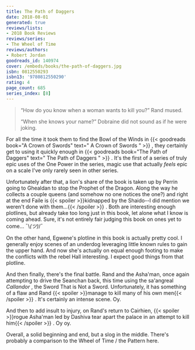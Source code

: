 ```yaml
---
title: The Path of Daggers
date: 2018-08-01
generated: true
reviews/lists:
- 2018 Book Reviews
reviews/series:
- The Wheel of Time
reviews/authors:
- Robert Jordan
goodreads_id: 140974
cover: /embeds/books/the-path-of-daggers.jpg
isbn: 0812550293
isbn13: '9780812550290'
rating: 4
page_count: 685
series_index: [8]
---
```

>  “How do you know when a woman wants to kill you?” Rand mused.  
>
>  “When she knows your name?” Dobraine did not sound as if he were joking.  

<!--more-->

For all the time it took them to find the Bowl of the Winds in {{< goodreads book="A Crown of Swords" text=" A Crown of Swords " >}} , they certainly get to using it quickly enough in {{< goodreads book="The Path of Daggers" text=" The Path of Daggers " >}} . It's the first of a series of truly epic uses of the One Power in the series, magic use that actually _feels_ epic on a scale I've only rarely seen in other series.  

Unfortunately after that, a lion's share of the book is taken up by Perrin going to Ghealdan to stop the Prophet of the Dragon. Along the way he collects a couple queens (and somehow no one notices the one?) and right at the end Faile is  {{< spoiler >}}kidnapped by the Shaido--I did mention we weren't done with them...{{< /spoiler >}}  . Both are interesting enough plotlines, but already take too long just in this book, let alone what I know is coming ahead. Sure, it's not entirely fair judging this book on ones yet to come... ¯\\_(ツ)_/¯  

On the other hand, Egwene's plotline in this book is actually pretty cool. I generally enjoy scenes of an underdog leveraging little known rules to gain the upper hand. And now she's actually on equal enough footing to make the conflicts with the rebel Hall interesting. I expect good things from that plotline.  

And then finally, there's the final battle. Rand and the Asha'man, once again attempting to drive the Seanchan back, this time using the sa'angreal _Callandor_ , the Sword That is Not a Sword. Unfortunately, it has something of a flaw and Rand  {{< spoiler >}}manage to kill many of his own men{{< /spoiler >}}  . It's certainly an intense scene. Oy.  

And then to add insult to injury, on Rand's return to Cairhien,  {{< spoiler >}}rogue Asha'man led by Dashiva tear apart the palace in an attempt to kill him{{< /spoiler >}}  . Oy oy.  

Overall, a solid beginning and end, but a slog in the middle. There's probably a comparison to the Wheel of Time / the Pattern here.